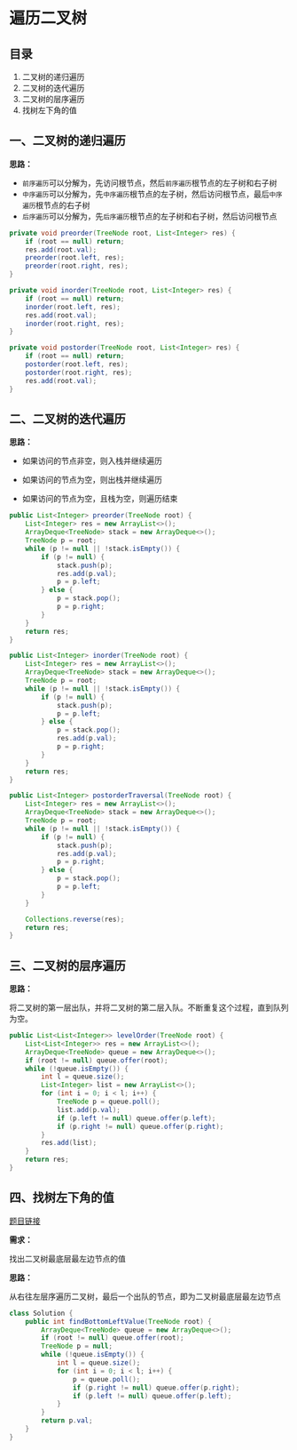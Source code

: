 # 遍历二叉树

## 目录

1. 二叉树的递归遍历
2. 二叉树的迭代遍历
3. 二叉树的层序遍历
4. 找树左下角的值



## 一、二叉树的递归遍历

**思路：**

* `前序遍历`可以分解为，先访问根节点，然后`前序遍历`根节点的左子树和右子树
* `中序遍历`可以分解为，先`中序遍历`根节点的左子树，然后访问根节点，最后`中序遍历`根节点的右子树
* `后序遍历`可以分解为，先`后序遍历`根节点的左子树和右子树，然后访问根节点

```java
private void preorder(TreeNode root, List<Integer> res) {
    if (root == null) return;
    res.add(root.val);
    preorder(root.left, res);
    preorder(root.right, res);
}

private void inorder(TreeNode root, List<Integer> res) {
    if (root == null) return;
    inorder(root.left, res);
    res.add(root.val);
    inorder(root.right, res);
}

private void postorder(TreeNode root, List<Integer> res) {
    if (root == null) return;
    postorder(root.left, res);
    postorder(root.right, res);
    res.add(root.val);
}
```



## 二、二叉树的迭代遍历

**思路：**

* 如果访问的节点非空，则入栈并继续遍历

* 如果访问的节点为空，则出栈并继续遍历

* 如果访问的节点为空，且栈为空，则遍历结束

```java
public List<Integer> preorder(TreeNode root) {
    List<Integer> res = new ArrayList<>();
    ArrayDeque<TreeNode> stack = new ArrayDeque<>();
    TreeNode p = root;
    while (p != null || !stack.isEmpty()) {
        if (p != null) {
            stack.push(p);
            res.add(p.val);
            p = p.left;
        } else {
            p = stack.pop();
            p = p.right;
        }
    }
    return res;
}

public List<Integer> inorder(TreeNode root) {
    List<Integer> res = new ArrayList<>();
    ArrayDeque<TreeNode> stack = new ArrayDeque<>();
    TreeNode p = root;
    while (p != null || !stack.isEmpty()) {
        if (p != null) {
            stack.push(p);
            p = p.left;
        } else {
            p = stack.pop();
            res.add(p.val);
            p = p.right;
        }
    }
    return res;
}

public List<Integer> postorderTraversal(TreeNode root) {
    List<Integer> res = new ArrayList<>();
    ArrayDeque<TreeNode> stack = new ArrayDeque<>();
    TreeNode p = root;
    while (p != null || !stack.isEmpty()) {
        if (p != null) {
            stack.push(p);
            res.add(p.val);
            p = p.right;
        } else {
            p = stack.pop();
            p = p.left;
        }
    }

    Collections.reverse(res);
    return res;
}
```



## 三、二叉树的层序遍历

**思路：**

将二叉树的第一层出队，并将二叉树的第二层入队。不断重复这个过程，直到队列为空。

```java
public List<List<Integer>> levelOrder(TreeNode root) {
    List<List<Integer>> res = new ArrayList<>();
    ArrayDeque<TreeNode> queue = new ArrayDeque<>();
    if (root != null) queue.offer(root);
    while (!queue.isEmpty()) {
        int l = queue.size();
        List<Integer> list = new ArrayList<>();
        for (int i = 0; i < l; i++) {
            TreeNode p = queue.poll();
            list.add(p.val);
            if (p.left != null) queue.offer(p.left);
            if (p.right != null) queue.offer(p.right);
        }
        res.add(list);
    }
    return res;
}
```



## 四、找树左下角的值

[题目链接](https://leetcode-cn.com/problems/find-bottom-left-tree-value/)

**需求：**

找出二叉树最底层最左边节点的值

**思路：**

从右往左层序遍历二叉树，最后一个出队的节点，即为二叉树最底层最左边节点

```java
class Solution {
    public int findBottomLeftValue(TreeNode root) {
        ArrayDeque<TreeNode> queue = new ArrayDeque<>();
        if (root != null) queue.offer(root);
        TreeNode p = null;
        while (!queue.isEmpty()) {
            int l = queue.size();
            for (int i = 0; i < l; i++) {
                p = queue.poll();
                if (p.right != null) queue.offer(p.right);
                if (p.left != null) queue.offer(p.left);
            }
        }
        return p.val;
    }
}
```

